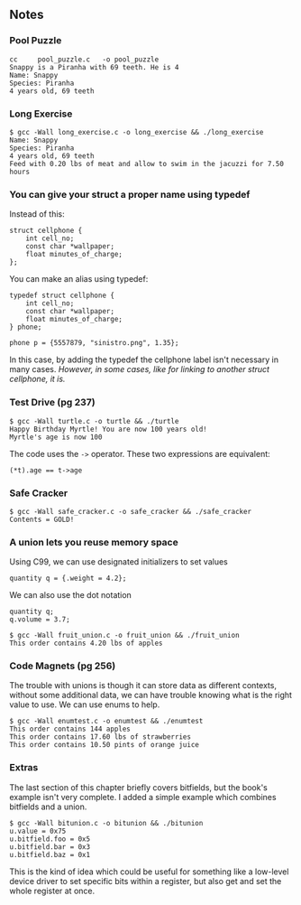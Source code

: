## Notes

### Pool Puzzle

```$ make pool_puzzle && ./pool_puzzle
cc     pool_puzzle.c   -o pool_puzzle
Snappy is a Piranha with 69 teeth. He is 4
Name: Snappy
Species: Piranha
4 years old, 69 teeth
```

### Long Exercise

```
$ gcc -Wall long_exercise.c -o long_exercise && ./long_exercise
Name: Snappy
Species: Piranha
4 years old, 69 teeth
Feed with 0.20 lbs of meat and allow to swim in the jacuzzi for 7.50 hours
```

### You can give your struct a proper name using typedef

Instead of this:
```
struct cellphone {
	int cell_no;
	const char *wallpaper;
	float minutes_of_charge;
};
```

You can make an alias using typedef:
```
typedef struct cellphone {
	int cell_no;
	const char *wallpaper;
	float minutes_of_charge;
} phone;

phone p = {5557879, "sinistro.png", 1.35};
```

In this case, by adding the typedef the cellphone label isn't necessary in many
cases. _However, in some cases, like for linking to another struct cellphone,
it is._

### Test Drive (pg 237)

```
$ gcc -Wall turtle.c -o turtle && ./turtle
Happy Birthday Myrtle! You are now 100 years old!
Myrtle's age is now 100
```

The code uses the `->` operator. These two expressions are equivalent:
```
(*t).age == t->age
```

### Safe Cracker

```
$ gcc -Wall safe_cracker.c -o safe_cracker && ./safe_cracker     
Contents = GOLD!
```

### A union lets you reuse memory space

Using C99, we can use designated initializers to set values
```
quantity q = {.weight = 4.2};
```

We can also use the dot notation
```
quantity q;
q.volume = 3.7;
```

```
$ gcc -Wall fruit_union.c -o fruit_union && ./fruit_union        
This order contains 4.20 lbs of apples
```

### Code Magnets (pg 256)

The trouble with unions is though it can store data as different contexts,
without some additional data, we can have trouble knowing what is the right
value to use. We can use enums to help.

```
$ gcc -Wall enumtest.c -o enumtest && ./enumtest
This order contains 144 apples
This order contains 17.60 lbs of strawberries
This order contains 10.50 pints of orange juice
```

### Extras

The last section of this chapter briefly covers bitfields, but the book's 
example isn't very complete. I added a simple example which combines bitfields
and a union.

```
$ gcc -Wall bitunion.c -o bitunion && ./bitunion
u.value = 0x75
u.bitfield.foo = 0x5
u.bitfield.bar = 0x3
u.bitfield.baz = 0x1
```

This is the kind of idea which could be useful for something like a low-level 
device driver to set specific bits within a register, but also get and set the 
whole register at once.
